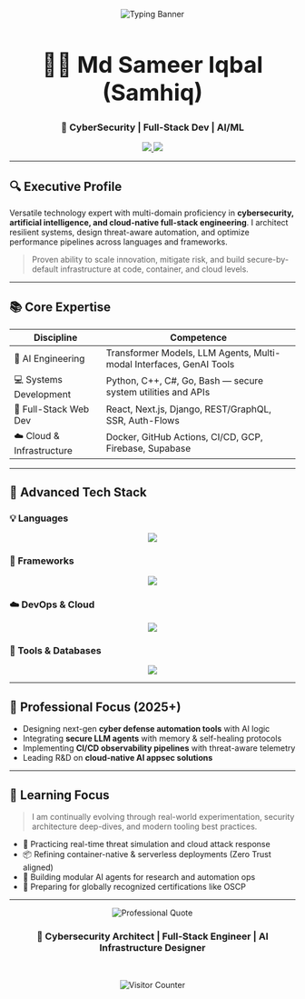 <p align="center">
  <img src="https://readme-typing-svg.demolab.com?font=Fira+Code&pause=1000&color=00F7FF&width=900&lines=Cybersecurity+%7C+AI/ML+%7C+FullStack+Dev+%7C+Cloud+Security+Specialist" alt="Typing Banner" />
</p>

<h1 align="center" style="font-weight:bold; font-size:40px;">👨‍💻 Md Sameer Iqbal (Samhiq)</h1>
<h3 align="center">🔐 CyberSecurity | Full-Stack Dev | AI/ML</h3>

<p align="center">
  <a href="mailto:contact.samhiq@gmail.com">
    <img src="https://img.shields.io/badge/Email-contact.samhiq@gmail.com-D14836?style=for-the-badge&logo=gmail" />
  </a>
  <a href="https://github.com/samhiq">
    <img src="https://img.shields.io/badge/GitHub-samhiq-181717?style=for-the-badge&logo=github" />
  </a>
</p>

---

## 🔍 Executive Profile

Versatile technology expert with multi-domain proficiency in **cybersecurity, artificial intelligence, and cloud-native full-stack engineering**. I architect resilient systems, design threat-aware automation, and optimize performance pipelines across languages and frameworks.

> Proven ability to scale innovation, mitigate risk, and build secure-by-default infrastructure at code, container, and cloud levels.

---

## 📚 Core Expertise

| Discipline                | Competence                                                          |
| ------------------------- | ------------------------------------------------------------------- |
| 🤖 AI Engineering         | Transformer Models, LLM Agents, Multi-modal Interfaces, GenAI Tools |
| 💻 Systems Development    | Python, C++, C#, Go, Bash — secure system utilities and APIs        |
| 🧱 Full-Stack Web Dev     | React, Next.js, Django, REST/GraphQL, SSR, Auth-Flows               |
| ☁️ Cloud & Infrastructure | Docker, GitHub Actions, CI/CD, GCP, Firebase, Supabase              |


---

## 🧠 Advanced Tech Stack

### 💡 Languages

<p align="center">
  <img src="https://skillicons.dev/icons?i=python,cpp,cs,go,ts,js,java,bash,rust,kotlin,swift" />
</p>

### 🚀 Frameworks

<p align="center">
  <img src="https://skillicons.dev/icons?i=react,nextjs,nodejs,django,flask,express,tailwind" />
</p>

### ☁️ DevOps & Cloud

<p align="center">
  <img src="https://skillicons.dev/icons?i=docker,github,linux,firebase,supabase,nginx" />
</p>

### 🧩 Tools & Databases

<p align="center">
  <img src="https://skillicons.dev/icons?i=postgres,mongodb,mysql,vscode,postman,figma" />
</p>

---

## 🧭 Professional Focus (2025+)

* Designing next-gen **cyber defense automation tools** with AI logic
* Integrating **secure LLM agents** with memory & self-healing protocols
* Implementing **CI/CD observability pipelines** with threat-aware telemetry
* Leading R\&D on **cloud-native AI appsec solutions**

---

## 🧾 Learning Focus

> I am continually evolving through real-world experimentation, security architecture deep-dives, and modern tooling best practices.

* 🎯 Practicing real-time threat simulation and cloud attack response
* 📦 Refining container-native & serverless deployments (Zero Trust aligned)
* 🧠 Building modular AI agents for research and automation ops
* 📘 Preparing for globally recognized certifications like OSCP

---

<p align="center">
  <img src="https://readme-typing-svg.demolab.com?font=Fira+Code&size=24&duration=4000&pause=1000&color=00F7FF&center=true&vCenter=true&width=1000&lines=I+don't+just+write+code.;I+engineer+secure+intelligence+and+scalable+systems.;I+build+infrastructure+that+adapts+and+endures." alt="Professional Quote" />
</p>

<h3 align="center">🔐 Cybersecurity Architect | Full-Stack Engineer | AI Infrastructure Designer</h3><br>

<p align="center">
  <img src="https://visitor-badge.laobi.icu/badge?page_id=samhiq.samhiq&label=Visitors&color=0e75b6&style=flat-square" alt="Visitor Counter" />
</p>

